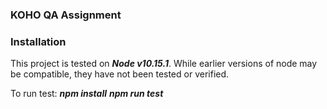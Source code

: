 ### KOHO QA Assignment

### Installation

This project is tested on ***Node v10.15.1***.  While earlier versions of node may be compatible, they have not been tested or verified.

To run test:
***npm install***
***npm run test***